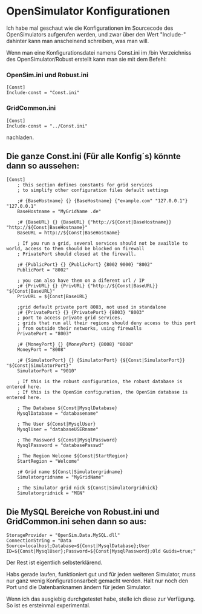 # OpenSimulator Konfigurationen

Ich habe mal geschaut wie die Konfigurationen im Sourcecode des OpenSimulators aufgerufen werden, 
und zwar über den Wert "Include-" dahinter kann man anscheinend schreiben, was man will.

Wenn man eine Konfigurationsdatei namens Const.ini im /bin Verzeichniss 
des OpenSimulator/Robust erstellt kann man sie mit dem Befehl: 

### OpenSim.ini und Robust.ini
```
[Const]
Include-const = "Const.ini" 
```

### GridCommon.ini
```
[Const]
Include-const = "../Const.ini" 
```

nachladen.

## Die ganze Const.ini (Für alle Konfig´s) könnte dann so aussehen:
```
[Const]
	; this section defines constants for grid services
    ; to simplify other configuration files default settings

    ;# {BaseHostname} {} {BaseHostname} {"example.com" "127.0.0.1"} "127.0.0.1"
    BaseHostname = "MyGridName .de"

    ;# {BaseURL} {} {BaseURL} {"http://${Const|BaseHostname}} "http://${Const|BaseHostname}"
    BaseURL = http://${Const|BaseHostname}

    ; If you run a grid, several services should not be availble to world, access to them should be blocked on firewall
    ; PrivatePort should closed at the firewall.

    ;# {PublicPort} {} {PublicPort} {8002 9000} "8002"
    PublicPort = "8002"

    ; you can also have them on a diferent url / IP
    ;# {PrivURL} {} {PrivURL} {"http://${Const|BaseURL}} "${Const|BaseURL}"
    PrivURL = ${Const|BaseURL}

    ;grid default private port 8003, not used in standalone
    ;# {PrivatePort} {} {PrivatePort} {8003} "8003"
    ; port to access private grid services.
    ; grids that run all their regions should deny access to this port
    ; from outside their networks, using firewalls
    PrivatePort = "8003"

	;# {MoneyPort} {} {MoneyPort} {8008} "8008"
    MoneyPort = "8008"
	
	;# {SimulatorPort} {} {SimulatorPort} {${Const|SimulatorPort}} "${Const|SimulatorPort}"
	SimulatorPort = "9010"
	
	; If this is the robust configuration, the robust database is entered here.
	; If this is the OpenSim configuration, the OpenSim database is entered here.

	; The Database ${Const|MysqlDatabase} 
	MysqlDatabase = "databasename"
	
	; The User ${Const|MysqlUser}
    MysqlUser = "databaseUSERname"
	
	; The Password ${Const|MysqlPassword}
    MysqlPassword = "databasePasswd"
	
	; The Region Welcome ${Const|StartRegion}
    StartRegion = "Welcome"
	
	;# Grid name ${Const|Simulatorgridname}
	Simulatorgridname = "MyGridName"
	
	; The Simulator grid nick ${Const|Simulatorgridnick}
    Simulatorgridnick = "MGN"
```

## Die MySQL Bereiche von Robust.ini und GridCommon.ini sehen dann so aus:
```
StorageProvider = "OpenSim.Data.MySQL.dll"
ConnectionString = "Data Source=localhost;Database=${Const|MysqlDatabase};User ID=${Const|MysqlUser};Password=${Const|MysqlPassword};Old Guids=true;"
```

Der Rest ist eigentlich selbsterklärend.

Habs gerade laufen, funktioniert gut und für jeden weiteren Simulator, 
muss nur ganz wenig Konfigurationsarbeit gemacht werden.
Halt nur noch den Port und die Datenbanknamen ändern für jeden Simulator.

Wenn ich das ausgiebig durchgetestet habe, stelle ich diese zur Verfügung.
So ist es ersteinmal experimental.

